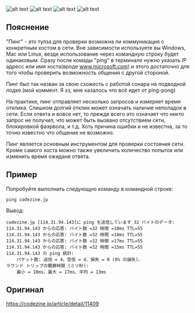 ![alt text](11409_p01.jpg) ![alt text](11409_p02.jpg)
![alt text](11409_p03.jpg) ![alt text](11409_p04.jpg)

## Пояснение
"Пинг" - это тулза для проверки возможна ли коммуникация с конкретным хостом в сети.
Вне зависимости используете вы Windows, Mac или Linux, везде использование через командную строку будет одинаковым.
Сразу после комады "ping" в терминале нужно указать IP адресс или имя хоста(вроде www.microsoft.com) и этого достаточно для того чтобы проверить возможность общения с другой стороной.

Пинг был так назван за свою схожесть с работой сонара на подводной лодке.(мой коммент. Я хз, мне казалось что всё идет от ping-pong)

На практике, пинг отправляет несколько запросов и измеряет время отклика. Слишком долгий отклик может означать наличие неполадок в сети.
Если ответа и вовсе нет, то прежде всего это означает что никто запрос не получил, что может быть вызвано отсутствием сети, блокировкой фаэрвола, и т.д.
Хоть причина ошибки и не известна, за то точно известно что общение не возможно.

Пинг является основным инструментом для проверки состояния сети. Кроме самого хоста можно также увеличить количество попыток или изменить время ожиданя ответа.

## Пример
Попробуйте выполнить следующую команду в командной строке:

```ping codezine.jp```

Вывод:
```
codezine.jp [114.31.94.143]に ping を送信しています 32 バイトのデータ:
114.31.94.143 からの応答: バイト数 =32 時間 =10ms TTL=55
114.31.94.143 からの応答: バイト数 =32 時間 =10ms TTL=55
114.31.94.143 からの応答: バイト数 =32 時間 =17ms TTL=55
114.31.94.143 からの応答: バイト数 =32 時間 =15ms TTL=55
114.31.94.143 の ping 統計:
    パケット数: 送信 = 4、受信 = 4、損失 = 0 (0% の損失)、
ラウンド トリップの概算時間 (ミリ秒):
    最小 = 10ms、最大 = 17ms、平均 = 13ms
```
 ## Оригинал
 https://codezine.jp/article/detail/11409
